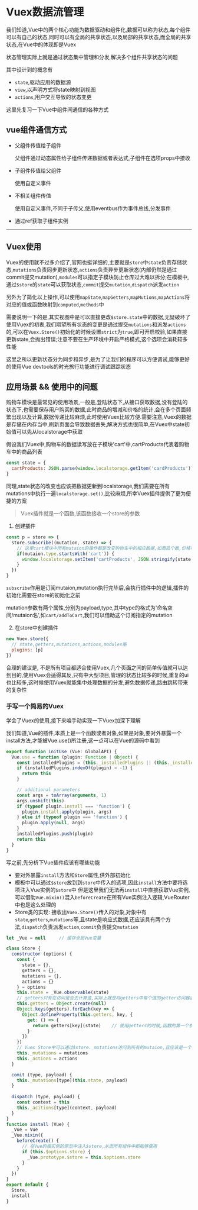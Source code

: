 # Vuex数据流管理

我们知道,Vue中的两个核心功能为数据驱动和组件化,数据可以称为状态,每个组件可以有自己的状态,同时可以有全局的共享状态,以及局部的共享状态,而全局的共享状态,在Vue中的体现即是Vuex

状态管理实际上就是通过状态集中管理和分发,解决多个组件共享状态的问题

其中设计到的概念有

- `state`,驱动应用的数据源
- `view`,以声明方式将state映射到视图
- `actions`,用户交互导致的状态变更

这里先复习一下Vue中组件间通信的各种方式

## vue组件通信方式

- 父组件传值给子组件

  父组件通过动态属性给子组件传递数据或者表达式,子组件在选项props中接收

- 子组件传值给父组件

  使用自定义事件

- 不相关组件传值

  使用自定义事件,不同于子传父,使用eventbus作为事件总线,分发事件

- 通过ref获取子组件实例

------

## Vuex使用

Vuex的使用就不过多介绍了,官网也挺详细的,主要就是`store`中`state`负责存储状态,`mutations`负责同步更新状态,`actions`负责异步更新状态(内部仍然是通过commit提交mutation),`modules`可以指定子模块防止仓库过大难以拆分;在模板中,通过`$store`的`state`可以获取状态,`commit`提交`mutation`,`dispatch`派发`action`

另外为了简化以上操作,可以使用`mapState`,`mapGetters`,`mapMutions`,`mapActions`将对应的值或函数映射到`computed`,`methods`中

需要说明一下的是,其实视图中是可以直接更改`$store.state`中的数据,无疑破坏了使用Vuex的初衷,我们期望所有状态的变更是通过提交`mutations`和派发`actions`的,可以在`Vuex.Store()`初始化的时候设置`strict`为`true`,即可开启校验,如果直接更新state,会抛出错误;注意不要在生产环境中开启严格模式,这个选项会消耗较多性能

这里之所以更新状态分为同步和异步,是为了让我们的程序可以方便调试,能够更好的使用Vue devtools的时光旅行功能进行调试跟踪状态

## 应用场景 && 使用中的问题

购物车模块是最常见的使用场景,一般是,登陆状态下,从接口获取数据,没有登陆的状态下,也需要保存用户购买的数据,此时商品的增减和价格的统计,会在多个页面频繁出现以及计算,数据传递比较麻烦,此时使用Vuex比较方便.需要注意,Vuex的数据是存储在内存当中,刷新页面会导致数据丢失,解决方式也很简单,在Vuex中state初始值可以先从localstorage中获取

假设我们Vuex中,购物车的数据读写放在子模块'cart'中,cartProducts代表着购物车中的商品列表

```javascript
const state = {
  cartProducts: JSON.parse(window.localstorage.getItem('cardProducts')) || []
}
```

同理,state状态的改变也应该把数据更新到localstorage,我们需要在所有mutations中执行一遍`localstorage.set()`,比较麻烦,所幸Vuex插件提供了更为便捷的方案

> Vuex插件就是一个函数,该函数接收一个store的参数

1. 创建插件

```javascript
const p = store => {
  store.subscribe((mutation, state) => {
    // 这里cart模块中所有mutaion的操作都是改变购物车中的相应数据,如商品个数,价格等
    if(mutaion.type.startsWith('cart')) {
      window.localstorage.setItem('cartProducts', JSON.stringify(state.cart.cartProducts))
    }
  })
}
```

`subscribe`作用是订阅mutaion,mutation执行完毕后,会执行插件中的逻辑,插件的初始化需要在store的初始化之前

mutation参数有两个属性,分别为payload,type,其中type的格式为'命名空间/mutaion名',如`cart/addToCart`,我们可以借助这个订阅指定的mutation

2. 在store中创建插件

```javascript
new Vuex.store({
  // state,getters,mutations,actions,modules略
  plugins: [p]
})
```

合理的建议是, 不是所有项目都适合使用Vuex,几个页面之间的简单传值就可以达到目的,使用Vuex会适得其反,只有中大型项目,管理的状态比较多的时候,重复的ui也比较多,这时候使用Vuex就能集中处理数据的分发,避免数据传递,路由跳转带来的复杂性

### 手写一个简易的Vuex

学会了Vuex的使用,接下来咱手动实现一下Vuex加深下理解

我们知道,Vue的插件,本质上是一个函数或者对象,如果是对象,要对外暴露一个install方法,才能被Vue.use()所注册,这一点可以在Vue的源码中看到

```typescript
export function initUse (Vue: GlobalAPI) {
  Vue.use = function (plugin: Function | Object) {
    const installedPlugins = (this._installedPlugins || (this._installedPlugins = []))
    if (installedPlugins.indexOf(plugin) > -1) {
      return this
    }

    // additional parameters
    const args = toArray(arguments, 1)
    args.unshift(this)
    if (typeof plugin.install === 'function') {
      plugin.install.apply(plugin, args)
    } else if (typeof plugin === 'function') {
      plugin.apply(null, args)
    }
    installedPlugins.push(plugin)
    return this
  }
}
```

写之前,先分析下Vue插件应该有哪些功能

- 要对外暴露`install`方法和`Store`属性,供外部初始化
- 模板中可以通过`$store`放到到`store`中传入的选项,因此`install`方法中要将选项注入Vue实例的`$store`中
  但是这里我们无法再`install`中直接获取Vue实例,可以借助`Vue.mixin()`混入`beforeCreate`在所有Vue实例注入逻辑,VueRouter中也是这么处理的
- Store类的实现: 接收出`Vuex.Store()`传入的对象,对象中有`state`,`getters`,`mutations`等,且state是响应式数据,还应该具有两个方法,`dispatch`负责派发`action`,`commit`负责提交`mutation`

```javascript
let _Vue = null     // 缓存全局Vue变量

class Store {
  constructor (options) {
    const {
      state = {},
      getters = {},
      mutations = {},
      actions = {}
    } = options
    this.state = _Vue.observable(state)
    // getters只有在访问是会去计算值,实际上就是将getters中每个值的getter访问器返回给外部
    this.getters = Object.create(null)
    Object.keys(getters).forEach(key => {
      Object.defineProperty(this.getters, key, {
        get: () => {
          return getters[key](state)    // 使用getters的时候,函数的第一个参数就是state
        }
      })
    })
    // Vuex Store中可以通过$store._mutations访问到所有的mutaion,且应该是一个不对外暴露的数据
    this._mutations = mutations
    this._actions = actions
  }

  comit (type, payload) {
    this._mutations[type](this.state, payload)
  }
  
  dispatch (type, payload) {
    const context = this
    this._acitions[type](context, payload)
  }
}
function install (Vue) {
  _Vue = Vue
  _Vue.mixin({
    beforeCreate() {
      // 在Vue的根实例的原型中注入$store,从而所有组件中都能够使用
      if (this.$options.store) {
        _Vue.prototype.$store = this.$options.store
      }
    }
  })
}
export default {
  Store,
  install
}
```

